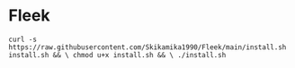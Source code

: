 # Fleek
` curl -s https://raw.githubusercontent.com/Skikamika1990/Fleek/main/install.sh install.sh && \ chmod u+x install.sh && \ ./install.sh `
